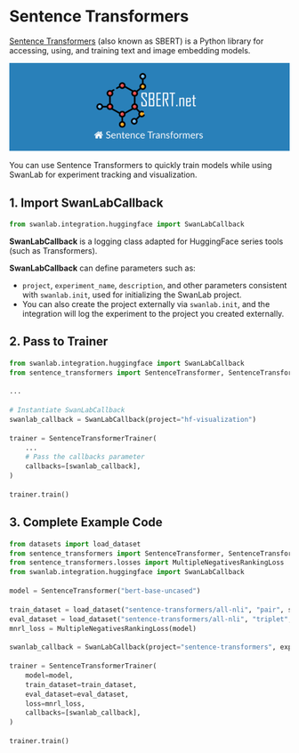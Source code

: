 # Sentence Transformers

[Sentence Transformers](https://github.com/UKPLab/sentence-transformers) (also known as SBERT) is a Python library for accessing, using, and training text and image embedding models.

![](/assets/ig-sentence-transformers.png)

You can use Sentence Transformers to quickly train models while using SwanLab for experiment tracking and visualization.

## 1. Import SwanLabCallback

```python
from swanlab.integration.huggingface import SwanLabCallback
```

**SwanLabCallback** is a logging class adapted for HuggingFace series tools (such as Transformers).

**SwanLabCallback** can define parameters such as:

- `project`, `experiment_name`, `description`, and other parameters consistent with `swanlab.init`, used for initializing the SwanLab project.
- You can also create the project externally via `swanlab.init`, and the integration will log the experiment to the project you created externally.

## 2. Pass to Trainer

```python (1,7,12)
from swanlab.integration.huggingface import SwanLabCallback
from sentence_transformers import SentenceTransformer, SentenceTransformerTrainer

...

# Instantiate SwanLabCallback
swanlab_callback = SwanLabCallback(project="hf-visualization")

trainer = SentenceTransformerTrainer(
    ...
    # Pass the callbacks parameter
    callbacks=[swanlab_callback],
)

trainer.train()
```

## 3. Complete Example Code

```python (4,12,19)
from datasets import load_dataset
from sentence_transformers import SentenceTransformer, SentenceTransformerTrainer
from sentence_transformers.losses import MultipleNegativesRankingLoss
from swanlab.integration.huggingface import SwanLabCallback

model = SentenceTransformer("bert-base-uncased")

train_dataset = load_dataset("sentence-transformers/all-nli", "pair", split="train[:10000]")
eval_dataset = load_dataset("sentence-transformers/all-nli", "triplet", split="dev")
mnrl_loss = MultipleNegativesRankingLoss(model)

swanlab_callback = SwanLabCallback(project="sentence-transformers", experiment_name="bert-all-nli")

trainer = SentenceTransformerTrainer(
    model=model,
    train_dataset=train_dataset,
    eval_dataset=eval_dataset,
    loss=mnrl_loss,
    callbacks=[swanlab_callback],
)

trainer.train()
```